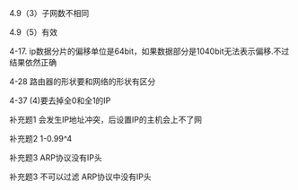 4.9（3）子网数不相同

4.9（5）有效

 4-17. ip数据分片的偏移单位是64bit，如果数据部分是1040bit无法表示偏移.不过结果依然正确

 4-28 路由器的形状要和网络的形状有区分

4-37 (4)要去掉全0和全1的IP

补充题1 会发生IP地址冲突，后设置IP的主机会上不了网

补充题2 1-0.99^4

补充题3 ARP协议没有IP头

补充题3 不可以过滤 ARP协议中没有IP头
